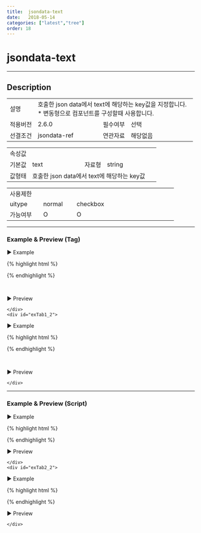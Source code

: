 ```yaml
---
title:  jsondata-text
date:   2018-05-14
categories: ["latest","tree"]
order: 18
---
```


jsondata-text
===

---

## Description

<table style="width:100%">
    <colgroup>
        <col width="15%"/>
        <col width="35%"/>
        <col width="15%"/>
        <col width="35%"/>
    </colgroup>
    <tr>
        <td class="tdTitle">설명</td>
        <td colspan="3">
            호출한 json data에서 text에 해당하는 key값을 지정합니다.<br>
            * 변동형으로 컴포넌트를 구성할때 사용합니다.
        </td>
    </tr>
    <tr>
        <td class="tdTitle">적용버전</td>
        <td>2.6.0</td>
        <td class="tdTitle">필수여부</td>
        <td>선택</td>
    </tr>
    <tr>
        <td class="tdTitle">선결조건</td>
        <td>jsondata-ref</td>
        <td class="tdTitle">연관자료</td>
        <td>해당없음</td>
    </tr>
</table>
<table style="width:100%">
    <colgroup>
        <col width="15%"/>
        <col width="35%"/>
        <col width="15%"/>
        <col width="35%"/>
    </colgroup>
    <tr>
        <td class="tdTitle tdBg" colspan="4">속성값</td>
    </tr>
    <tr>
        <td class="tdTitle">기본값</td>
        <td>text</td>
        <td class="tdTitle">자료형</td>
        <td>string</td>
    </tr>
    <tr>
        <td class="tdTitle">값형태</td>
        <td colspan="3">호출한 json data에서 text에 해당하는 key값</td>
    </tr>
</table>
<table style="width:100%">
    <colgroup>
        <col width="20%"/>
        <col width="20%"/>
        <col width="20%"/>
        <col width="20%"/>
        <col width="20%"/>
    </colgroup>
    <tr>
        <td class="tdTitle tdBg" colspan="5">사용제한</td>
    </tr>
    <tr>
        <td>uitype</td>
        <td class="tdCenter">normal</td>
        <td class="tdCenter">checkbox</td>
        <td></td>
        <td></td>
    </tr>
    <tr>
        <td>가능여부</td>
        <td class="tdBlue tdCenter">O</td>
        <td class="tdBlue tdCenter">O</td>
        <td></td>
        <td></td>
    </tr>
</table>

---
### Example & Preview (Tag)

<script>
    var treeJsonData=[
        { "id":"1",     "pid":"-1",  "order" : "1", "textKey" : "1" },
        { "id":"1_1",   "pid":"1",   "order" : "1", "textKey" : "1_1" },
        { "id":"1_2",   "pid":"1",   "order" : "2", "textKey" : "1_2" },
        { "id":"1_1_1", "pid":"1_1", "order" : "1", "textKey" : "1_1_1" },
        { "id":"1_2_1", "pid":"1_2", "order" : "2", "textKey" : "1_2_1" }
    ];
</script>

<sbux-tabs id="exTab1" name="exTab1" uitype="normal" title-target-id-array="exTab1_1^exTab1_2" title-text-array="normal(변동형)^checkbox(변동형)" is-scrollable="false">
</sbux-tabs>
<div class="tab-content">
    <div id="exTab1_1">

▶ Example

{% highlight html %}
<script>
    var treeJsonData=[
        { "id":"1",     "pid":"-1",  "order" : "1", "textKey" : "1" },
        { "id":"1_1",   "pid":"1",   "order" : "1", "textKey" : "1_1" },
        { "id":"1_2",   "pid":"1",   "order" : "2", "textKey" : "1_2" },
        { "id":"1_1_1", "pid":"1_1", "order" : "1", "textKey" : "1_1_1" },
        { "id":"1_2_1", "pid":"1_2", "order" : "2", "textKey" : "1_2_1" }
    ]; 
</script>
<sbux-tree id="sbIdx1_1" name="sbTagNm1_1" uitype="normal" jsondata-ref="treeJsonData" jsondata-text="textKey"></sbux-tree>
{% endhighlight %}


<br>

▶ Preview 

<sbux-tree id="sbIdx1_1" name="sbTagNm1_1" uitype="normal" jsondata-ref="treeJsonData"  jsondata-text="textKey"></sbux-tree>

    </div>
    <div id="exTab1_2">

▶ Example

{% highlight html %}
<script>
    var treeJsonData=[
        { "id":"1",     "pid":"-1",  "order" : "1", "textKey" : "1" },
        { "id":"1_1",   "pid":"1",   "order" : "1", "textKey" : "1_1" },
        { "id":"1_2",   "pid":"1",   "order" : "2", "textKey" : "1_2" },
        { "id":"1_1_1", "pid":"1_1", "order" : "1", "textKey" : "1_1_1" },
        { "id":"1_2_1", "pid":"1_2", "order" : "2", "textKey" : "1_2_1" }
    ]; 
</script>
<sbux-tree id="sbIdx1_2" name="sbTagNm1_2" uitype="checkbox" jsondata-ref="treeJsonData"  jsondata-text="textKey"></sbux-tree>
{% endhighlight %}

<br>

▶ Preview 

<sbux-tree id="sbIdx1_2" name="sbTagNm1_2" uitype="checkbox" jsondata-ref="treeJsonData"  jsondata-text="textKey"></sbux-tree>

    </div>
</div>

---
### Example & Preview (Script)

<sbux-tabs id="exTab2" name="exTab2" uitype="normal" title-target-id-array="exTab2_1^exTab2_2" title-text-array="normal(변동형)^checkbox(변동형)" is-scrollable="false">
</sbux-tabs>
<div class="tab-content">
    <div id="exTab2_1">

▶ Example

{% highlight html %}
<div id="sbArea2_1"></div>
<script>
    var treeJsonData=[
        { "id":"1",     "pid":"-1",  "order" : "1", "textKey" : "1" },
        { "id":"1_1",   "pid":"1",   "order" : "1", "textKey" : "1_1" },
        { "id":"1_2",   "pid":"1",   "order" : "2", "textKey" : "1_2" },
        { "id":"1_1_1", "pid":"1_1", "order" : "1", "textKey" : "1_1_1" },
        { "id":"1_2_1", "pid":"1_2", "order" : "2", "textKey" : "1_2_1" }
    ]; 
    $(document).ready(function(){
        $('#sbArea2_1').sbTree({
            name : 'sbScriptNm2_1',
            uitype : 'normal',
            jsondataRef : 'treeJsonData',
            jsondataText : 'textKey'
        });
    }); 
</script>
{% endhighlight %}

<br>

▶ Preview 

<div id="sbArea2_1"></div>
<script>
    $(document).ready(function(){
        $('#sbArea2_1').sbTree({
            name : 'sbScriptNm2_1',
            uitype : 'normal',
            jsondataRef : 'treeJsonData',
            jsondataText : 'textKey'
        });        
    });
</script>

    </div>
    <div id="exTab2_2">

▶ Example

{% highlight html %}
<div id="sbArea2_2"></div>
<script>
    var treeJsonData=[
        { "id":"1",     "pid":"-1",  "order" : "1", "textKey" : "1" },
        { "id":"1_1",   "pid":"1",   "order" : "1", "textKey" : "1_1" },
        { "id":"1_2",   "pid":"1",   "order" : "2", "textKey" : "1_2" },
        { "id":"1_1_1", "pid":"1_1", "order" : "1", "textKey" : "1_1_1" },
        { "id":"1_2_1", "pid":"1_2", "order" : "2", "textKey" : "1_2_1" }
    ]; 
    $(document).ready(function(){
        $('#sbArea2_2').sbTree({
            name : 'sbScriptNm2_2',
            uitype : 'checkbox',
            jsondataRef : 'treeJsonData',
            jsondataText : 'textKey'
        });
    }); 
</script>
{% endhighlight %}

<br>

▶ Preview 

<div id="sbArea2_2"></div>
<script>
    $(document).ready(function(){
        $('#sbArea2_2').sbTree({
            name : 'sbScriptNm2_2',
            uitype : 'checkbox',
            jsondataRef : 'treeJsonData',
            jsondataText : 'textKey'
        });
    }); 
</script>

    </div>
</div>
